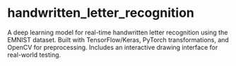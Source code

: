 # handwritten_letter_recognition
A deep learning model for real-time handwritten letter recognition using the EMNIST dataset. Built with TensorFlow/Keras, PyTorch transformations, and OpenCV for preprocessing. Includes an interactive drawing interface for real-world testing.
